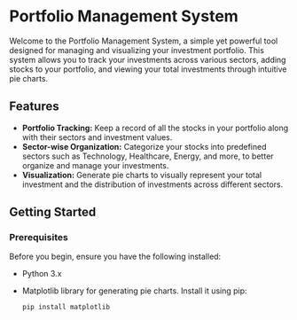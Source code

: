 # Portfolio Management System

Welcome to the Portfolio Management System, a simple yet powerful tool designed for managing and visualizing your investment portfolio. This system allows you to track your investments across various sectors, adding stocks to your portfolio, and viewing your total investments through intuitive pie charts.

## Features

- **Portfolio Tracking:** Keep a record of all the stocks in your portfolio along with their sectors and investment values.
- **Sector-wise Organization:** Categorize your stocks into predefined sectors such as Technology, Healthcare, Energy, and more, to better organize and manage your investments.
- **Visualization:** Generate pie charts to visually represent your total investment and the distribution of investments across different sectors.

## Getting Started

### Prerequisites

Before you begin, ensure you have the following installed:

- Python 3.x
- Matplotlib library for generating pie charts. Install it using pip:

  ```bash
  pip install matplotlib
